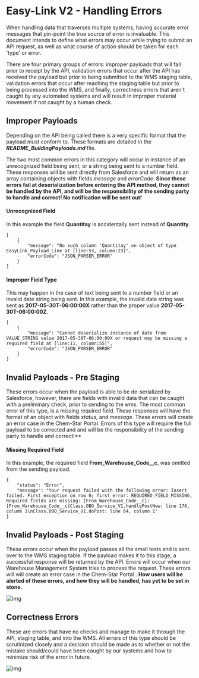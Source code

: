 # Easy-Link V2 - Handling Errors

When handling data that traverses multiple systems, having accurate error messages that pin-point the true source of error is invaluable. This document intends to define what errors may occur while trying to submit an API request, as well as what course of action should be taken for each 'type' or error.

There are four primary groups of errors: improper payloads that will fail prior to receipt by the API, validation errors that occur after the API has received the payload but prior to being submitted to the WMS staging table, validation errors that occur after reaching the staging table but prior to being processed into the WMS, and finally, correctness errors that aren't caught by any automated systems and will result in improper material movement if not caught by a human check.

## Improper Payloads

Depending on the API being called there is a very specific format that the payload must conform to. These formats are detailed in the ***README_BuildingPayloads.md*** file.

The two most common errors in this category will occur in instance of an unrecognized field being sent, or a string being sent to a number field. These responses will be sent directly from Salesforce and will return as an array containing objects with fields *message* and *errorCode*. **Since these errors fail at deserialization before entering the API method, they cannot be handled by the API, and will be the responsibility of the sending party to handle and correct! No notification will be sent out!**

#### Unrecognized Field

In this example the field **Quantitay** is accidentally sent instead of **Quantity**.

```
[
    {
        "message": "No such column 'Quantitay' on object of type EasyLink_Payload_Line at [line:53, column:23]",
        "errorCode": "JSON_PARSER_ERROR"
    }
]
```

#### Improper Field Type

This may happen in the case of text being sent to a number field or an invalid date string being sent. In this example, the invalid date string was sent as **2017-05-30T-06:00:00X** rather than the proper value **2017-05-30T-06:00:00Z**.

```
[
    {
        "message": "Cannot deserialize instance of date from VALUE_STRING value 2017-05-30T-06:00:00X or request may be missing a required field at [line:11, column:55]",
        "errorCode": "JSON_PARSER_ERROR"
    }
]
```

## Invalid Payloads - Pre Staging

These errors occur when the payload is able to be de-serialized by Salesforce, however, there are fields with invalid data that can be caught with a preliminary check, prior to sending to the wms. The most common error of this type, is a missing required field. These responses will have the format of an object with fields *status*, and *message*. These errors will create an error case in the Chem-Star Portal. Errors of this type will require the full payload to be corrected and  and will be the responsibility of the sending party to handle and correct!**

#### Missing Required Field

In this example, the required field **From_Warehouse_Code__c**, was omitted from the sending payload.

```
{
    "status": "Error",
    "message": "Your request failed with the following error: Insert failed. First exception on row 0; first error: REQUIRED_FIELD_MISSING, Required fields are missing: [From_Warehouse_Code__c]: [From_Warehouse_Code__c]Class.OBO_Service_V1.handlePostNew: line 176, column 1\nClass.OBO_Service_V1.doPost: line 64, column 1"
}
```

## Invalid Payloads - Post Staging

These errors occur when the payload passes all the smell tests and is sent over to the WMS staging table. If the payload makes it to this stage, a successful response will be returned by the API. Errors will occur when our Warehouse Management System tries to process the request. These errors will will create an error case in the Chem-Star Portal . **How users will be alerted of these errors, and how they will be handled, has yet to be set in stone.**

![img](file:///C:/Users/jdenning/Documents/Typora/Resources/ExampleApiError_PostStaging.PNG?lastModify=1509393627)

## Correctness Errors

These are errors that have no checks and manage to make it through the API, staging table, and into the WMS. All errors of this type should be scrutinized closely and a decision should be made as to whether or not the mistake should/could have been caught by our systems and how to minimize risk of the error in future.

![img](file:///C:/Users/jdenning/Documents/Typora/Resources/WhereIsMyPackage.PNG?lastModify=1509393627?lastModify=1509393627)
